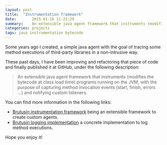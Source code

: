 ```yaml
---
layout: post
title:  "Instrumentation framework"
date:       2015-01-16 11:21:29
summary:    An extensible java agent framework that instruments (modifies the bytecode at class load time) programs running on the JVM, with the purpose of capturing method invocation events (start, finish, errors ...) and notifying custom listeners.
categories: projects
tags: java instrumentation bytecode
---
```


Some years ago I created, a simple java agent with the goal of tracing some method executions of third-party libraries in a non-intrusive way.

These past days, I have been improving and refactoring that piece of code and finally published it at GitHub, under the following description: 
> An extensible java agent framework that instruments (modifies the bytecode at class load time) programs running on the JVM, with the purpose of capturing method invocation events (start, finish, errors ...) and notifying custom listeners.

You can find more information in the following links:

* [Brutusin instrumentation framework](https://github.com/brutusin/repository/blob/master/instrumentation/README.md) being an extensible framework to create custom agents. 
* [Brutusin logging implementation](https://github.com/brutusin/repository/blob/master/logging-instrumentation/README.md) a concrete implementation to log method executions.



Hope you enjoy it!